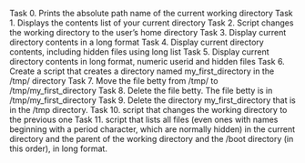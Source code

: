 Task 0. Prints the absolute path name of the current working directory
Task 1. Displays the contents list of your current directory
Task 2. Script changes the working directory to the user’s home directory
Task 3. Display current directory contents in a long format
Task 4. Display current directory contents, including hidden files using long list
Task 5. Display current directory contents in long format, numeric userid and hidden files
Task 6. Create a script that creates a directory named my_first_directory in the /tmp/ directory
Task 7. Move the file betty from /tmp/ to /tmp/my_first_directory
Task 8. Delete the file betty. The file betty is in /tmp/my_first_directory
Task 9. Delete the directory my_first_directory that is in the /tmp directory.
Task 10. script that changes the working directory to the previous one
Task 11. script that lists all files (even ones with names beginning with a period character, which are normally hidden) in the current directory and the parent of the working directory and the /boot directory (in this order), in long format.
